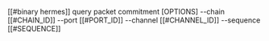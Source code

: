 [[#binary hermes]] query packet commitment [OPTIONS] --chain [[#CHAIN_ID]] --port [[#PORT_ID]] --channel [[#CHANNEL_ID]] --sequence [[#SEQUENCE]]
